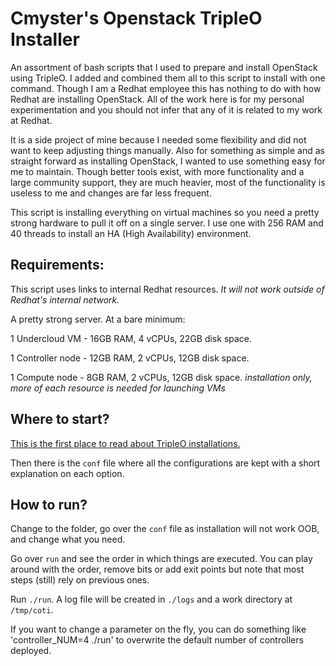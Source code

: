 # Cmyster's Openstack TripleO Installer

An assortment of bash scripts that I used to prepare and install OpenStack 
using TripleO. I added and combined them all to this script to install with 
one command. Though I am a Redhat employee this has nothing to do with how 
Redhat are installing OpenStack. All of the work here is for my personal 
experimentation and you should not infer that any of it is related to my work 
at Redhat.

It is a side project of mine because I needed some flexibility and did not 
want to keep adjusting things manually. Also for something as simple and as 
straight forward as installing OpenStack, I wanted to use something easy for 
me to maintain. Though better tools exist, with more functionality and a 
large community support, they are much heavier, most of the functionality is 
useless to me and changes are far less frequent.

This script is installing everything on virtual machines so you need a pretty
strong hardware to pull it off on a single server. I use one with 256 RAM and
40 threads to install an HA (High Availability) environment.

## Requirements:
This script uses links to internal Redhat resources. *It will not
work outside of Redhat's internal network.*

A pretty strong server. At a bare minimum:

1 Undercloud VM    - 16GB RAM, 4 vCPUs, 22GB disk space.

1 Controller node - 12GB RAM, 2 vCPUs, 12GB disk space.

1 Compute node     -  8GB RAM, 2 vCPUs, 12GB disk space.  _installation only,
more of each resource is needed for launching VMs_

## Where to start?

[This is the first place to read about TripleO installations.](http://docs.openstack.org/developer/tripleo-docs/)

Then there is the `conf` file where all the configurations are kept with a
short explanation on each option.

## How to run?

Change to the folder, go over the `conf` file as installation will not work 
OOB, and change what you need.

Go over `run` and see the order in which things are executed. You can play
around with the order, remove bits or add exit points but note that most
steps (still) rely on previous ones.

Run `./run`. A log file will be created in `./logs` and a work directory at
`/tmp/coti`.

If you want to change a parameter on the fly, you can do something like 
'controller_NUM=4 ./run' to overwrite the default number of controllers
deployed.
